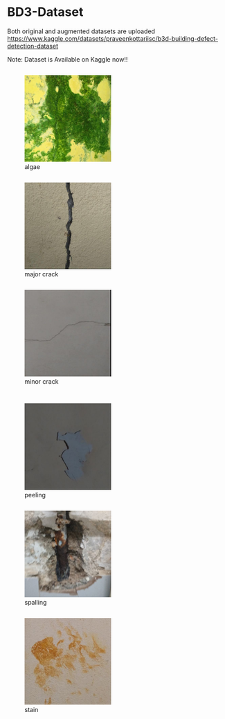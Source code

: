 # BD3-Dataset
Both original and augmented datasets are uploaded
https://www.kaggle.com/datasets/praveenkottariisc/b3d-building-defect-detection-dataset

Note: Dataset is Available on Kaggle now!!
<p align="center">
  <figure style="display:inline-block">
    <img src="example-imgs/cls00_441.jpg" width="200" />
    <figcaption>algae</figcaption>
  </figure>
  <figure style="display:inline-block">
    <img src="example-imgs/cls01_087.jpg" width="200" />
    <figcaption>major crack</figcaption>
  </figure>
  <figure style="display:inline-block">
    <img src="example-imgs/cls02_031.jpg" width="200" />
    <figcaption>minor crack</figcaption>
  </figure>
</p>

<p align="center">
  <figure style="display:inline-block">
    <img src="example-imgs/cls03_018.jpg" width="200" />
    <figcaption>peeling</figcaption>
  </figure>
  <figure style="display:inline-block">
    <img src="example-imgs/cls05_008.jpg"" width="200" />
    <figcaption>spalling</figcaption>
  </figure>
  <figure style="display:inline-block">
    <img src="example-imgs/cls06_082.jpg" width="200" />
    <figcaption>stain</figcaption>
  </figure>
</p>
